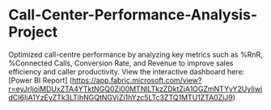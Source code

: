 # Call-Center-Performance-Analysis-Project
Optimized call-centre performance by analyzing key metrics such as %RnR, %Connected Calls, Conversion Rate, and Revenue to improve sales efficiency and caller productivity. View the interactive dashboard here: [Power BI Report] (https://app.fabric.microsoft.com/view?r=eyJrIjoiMDUxZTA4YTktNGQ0Zi00MTNlLTkzZDktZjA1OGZmNTYyY2UyIiwidCI6IjA1YzEyZTk3LTlhNGQtNGVjZi1hYzc5LTc3ZTQ1MTU1ZTA0ZiJ9)
